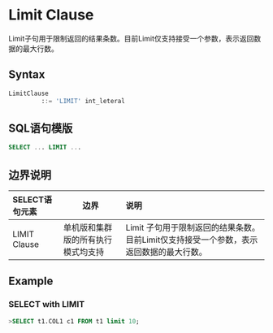 # Limit Clause

Limit子句用于限制返回的结果条数。目前Limit仅支持接受一个参数，表示返回数据的最大行数。

## Syntax

```sql
LimitClause
         ::= 'LIMIT' int_leteral
```

## SQL语句模版

```SQL
SELECT ... LIMIT ...
```

## 边界说明

| SELECT语句元素 | 边界 | 说明                                                         |
| :------------- |--| :----------------------------------------------------------- |
| LIMIT Clause   | 单机版和集群版的所有执行模式均支持 | Limit 子句用于限制返回的结果条数。目前Limit仅支持接受一个参数，表示返回数据的最大行数。 |

## Example

### SELECT with LIMIT

```SQL
>SELECT t1.COL1 c1 FROM t1 limit 10;
```

